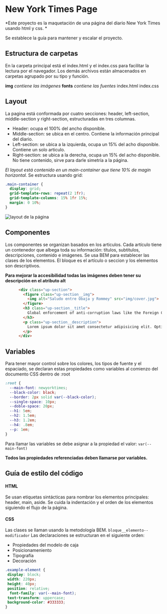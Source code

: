 # New York Times Page
*Este proyecto es la maquetación de una página del diario New York Times usando html y css. *

Se establece la guía para mantener y escalar el proyecto.

## Estructura de carpetas
En la carpeta principal está el index.html y el index.css para facilitar la lectura por el navegador. Los demás archivos están almacenados en carpetas agrupado por su tipo y función.

**img**			*contiene las imágenes*
**fonts**		*contiene las fuentes*
index.html
index.css

## Layout
La pagina está conformada por cuatro secciones: header, left-section, middle-section y right-section, estructuradas en tres columnas.
- Header: ocupa el 100% del ancho disponible.
- Middle-section: se ubica en el centro. Contiene la información principal del diario.
- Left-section: se ubica a la izquierda, ocupa un 15% del acho disponible. Contiene un solo articulo. 
- Right-section: se ubica a la derecha, ocupa un 15% del acho disponible. No tiene contenido, sirve para darle simetría a la página.

*El layout está contenido en un main-container que tiene 10% de magin horizontal.*
Se estructura usando grid:
```css
.main-container {
  display: grid;
  grid-template-rows: repeat(2 1fr);
  grid-template-columns: 15% 1fr 15%;
  margin: 0 10%;
}
```
![layout de la página](https://res.cloudinary.com/dwjhnzbz3/image/upload/v1596153872/newYorkTimes/layout_z3auak.jpg "layout de la página")

## Componentes
Los componentes se organizan basados en los articulos. Cada artículo tiene un contenedor que albega toda su información: títulos, subtitulos, descripciones, contenido e imágenes.
Se usa BEM para establecer las clases de los elementos. El bloque es el artículo o seccion y los elementos son descriptivos. 

**Para mejorar la accesibilidad todas las imágenes deben tener su descripción en el atributo alt**
```html
      <div class="up-section">
        <figure class="up-section__img">
          <img alt="Saludo entre Obaja y Rommey" src="img/cover.jpg">
        </figure>
        <h3 class="up-section__title">
          Global enforcement of anti-corruption laws like the Foreign Corrupt Practices
        </h3>
        <p class="up-section__description">
          Lorem ipsum dolor sit amet consectetur adipisicing elit. Optio harum sed cum quas minus voluptatibus, dolorum repellat ipsum aut earum perspiciatis tempora quisquam totam culpa molestiae at enim laudantium suscipit?
        </p>
      </div>

```

## Variables
Para tener mayor control sobre los colores, los tipos de fuente y el espaciado, se declaran estas propiedades como variables al comienzo del documento CSS dentro de :root
```css
:root {
  --main-font: newyorktimes;
  --black-color: black;
  --border: 2px solid var(--black-color);
  --single-space: 10px;
  --doble-space: 20px;
  --h1: 5em;
  --h2: 1.5em;
  --h3: 1.2em;
  --h4: .8em;
  --p: 1em;
}
```
Para llamar las variables se debe asignar a la propiedad el valor:
`var(--main-font)`

**Todos las propiedades referenciadas deben llamarse por variables.**

## Guía de estilo del código

#### HTML
Se usan etiquetas sintácticas para nombrar los elementos principales: header, main, aside.
Se cuida la indentación y el orden de los elementos siguiendo el flujo de la página.

#### CSS
Las clases se llaman usando la metodología BEM.
`bloque__elemento--modificador`
Las declaraciones se estructuran en el siguiente orden:
- Propiedades del modelo de caja
- Posicionameniento
- Tipografía
- Decoración

```css
.example-element {
 display: block;
 width: 220px;
 height: 40px;
 position: relative;
  font-family: var(--main-font);
 text-transform: uppercase;
 background-color: #333333;
}
```